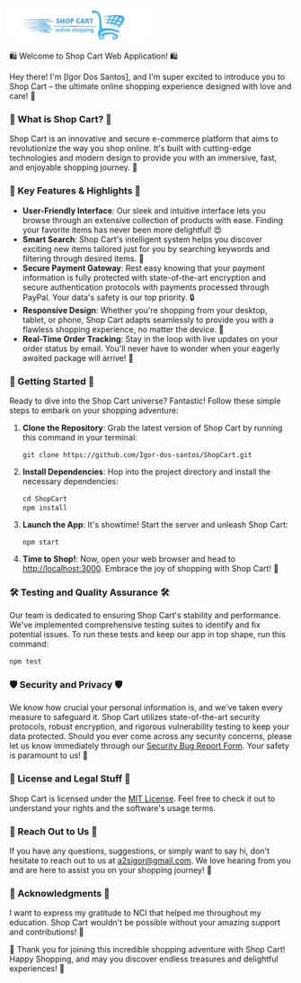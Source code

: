 ![Shop Cart Logo](./static/images/logoTransparent.png)

🛍️ Welcome to Shop Cart Web Application! 🛍️

Hey there! I'm [Igor Dos Santos], and I'm super excited to introduce you to Shop Cart – the ultimate online shopping experience designed with love and care! 🎉

### 🌟 What is Shop Cart? 🌟

Shop Cart is an innovative and secure e-commerce platform that aims to revolutionize the way you shop online. It's built with cutting-edge technologies and modern design to provide you with an immersive, fast, and enjoyable shopping journey. 🚀

### 🛒 Key Features & Highlights 🛒

- **User-Friendly Interface**: Our sleek and intuitive interface lets you browse through an extensive collection of products with ease. Finding your favorite items has never been more delightful! 😍
- **Smart Search**: Shop Cart's intelligent system helps you discover exciting new items tailored just for you by searching keywords and filtering through desired items. 🎁
- **Secure Payment Gateway**: Rest easy knowing that your payment information is fully protected with state-of-the-art encryption and secure authentication protocols with payments processed through PayPal. Your data's safety is our top priority. 🔒
- **Responsive Design**: Whether you're shopping from your desktop, tablet, or phone, Shop Cart adapts seamlessly to provide you with a flawless shopping experience, no matter the device. 📱
- **Real-Time Order Tracking**: Stay in the loop with live updates on your order status by email. You'll never have to wonder when your eagerly awaited package will arrive! 🚚

### 🚀 Getting Started 🚀

Ready to dive into the Shop Cart universe? Fantastic! Follow these simple steps to embark on your shopping adventure:

1. **Clone the Repository**: Grab the latest version of Shop Cart by running this command in your terminal:
   ```
   git clone https://github.com/Igor-dos-santos/ShopCart.git
   ```

2. **Install Dependencies**: Hop into the project directory and install the necessary dependencies:
   ```
   cd ShopCart
   npm install
   ```

3. **Launch the App**: It's showtime! Start the server and unleash Shop Cart:
   ```
   npm start
   ```

4. **Time to Shop!**: Now, open your web browser and head to [http://localhost:3000](http://localhost:3000). Embrace the joy of shopping with Shop Cart! 🎈

### 🛠️ Testing and Quality Assurance 🛠️

Our team is dedicated to ensuring Shop Cart's stability and performance. We've implemented comprehensive testing suites to identify and fix potential issues. To run these tests and keep our app in top shape, run this command:
```
npm test
```

### 🛡️ Security and Privacy 🛡️

We know how crucial your personal information is, and we've taken every measure to safeguard it. Shop Cart utilizes state-of-the-art security protocols, robust encryption, and rigorous vulnerability testing to keep your data protected. Should you ever come across any security concerns, please let us know immediately through our [Security Bug Report Form](link-to-report-form). Your safety is paramount to us! 🔐

### 📝 License and Legal Stuff 📝

Shop Cart is licensed under the [MIT License](link-to-license-file). Feel free to check it out to understand your rights and the software's usage terms.

### 📧 Reach Out to Us 📧

If you have any questions, suggestions, or simply want to say hi, don't hesitate to reach out to us at [a2sigor@gmail.com](mailto:a2sigor@gmail.com). We love hearing from you and are here to assist you on your shopping journey! 💌

### 🙏 Acknowledgments 🙏

I want to express my gratitude to NCI that helped me throughout my education. Shop Cart wouldn't be possible without your amazing support and contributions! 🤗

🎉 Thank you for joining this incredible shopping adventure with Shop Cart! Happy Shopping, and may you discover endless treasures and delightful experiences! 🎉

